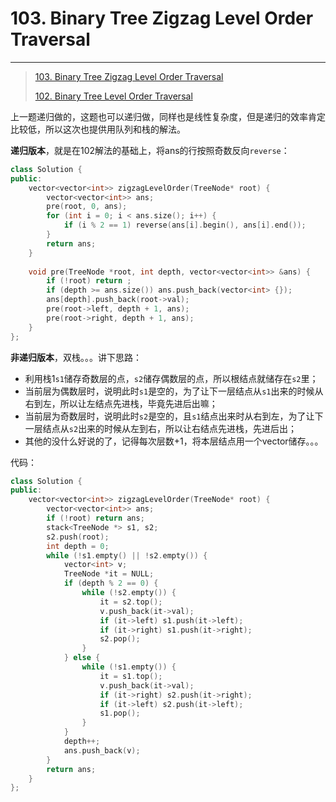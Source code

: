# 103. Binary Tree Zigzag Level Order Traversal

---

>  [103. Binary Tree Zigzag Level Order Traversal](https://leetcode-cn.com/problems/binary-tree-zigzag-level-order-traversal/)
>
> [102. Binary Tree Level Order Traversal](https://github.com/Kunwuwu/notes/blob/master/leetcode/102.BinaryTreeLevelOrderTraversal.md)

上一题递归做的，这题也可以递归做，同样也是线性复杂度，但是递归的效率肯定比较低，所以这次也提供用队列和栈的解法。

**递归版本**，就是在102解法的基础上，将ans的行按照奇数反向`reverse`：

```cpp
class Solution {
public:
    vector<vector<int>> zigzagLevelOrder(TreeNode* root) {
        vector<vector<int>> ans;
        pre(root, 0, ans);
        for (int i = 0; i < ans.size(); i++) {
            if (i % 2 == 1) reverse(ans[i].begin(), ans[i].end());
        }
        return ans;
    }
    
    void pre(TreeNode *root, int depth, vector<vector<int>> &ans) {
        if (!root) return ;
        if (depth >= ans.size()) ans.push_back(vector<int> {});
        ans[depth].push_back(root->val);
        pre(root->left, depth + 1, ans);
        pre(root->right, depth + 1, ans);
    }
};
```

**非递归版本**，双栈。。。讲下思路：
- 利用栈1`s1`储存奇数层的点，`s2`储存偶数层的点，所以根结点就储存在`s2`里；
- 当前层为偶数层时，说明此时`s1`是空的，为了让下一层结点从`s1`出来的时候从右到左，所以让左结点先进栈，毕竟先进后出嘛；
- 当前层为奇数层时，说明此时`s2`是空的，且`s1`结点出来时从右到左，为了让下一层结点从`s2`出来的时候从左到右，所以让右结点先进栈，先进后出；
- 其他的没什么好说的了，记得每次层数+1，将本层结点用一个vector储存。。。

代码：

```cpp
class Solution {
public:
    vector<vector<int>> zigzagLevelOrder(TreeNode* root) {
        vector<vector<int>> ans;
        if (!root) return ans;
        stack<TreeNode *> s1, s2;
        s2.push(root);
        int depth = 0;
        while (!s1.empty() || !s2.empty()) {
            vector<int> v;
            TreeNode *it = NULL;
            if (depth % 2 == 0) {
                while (!s2.empty()) {
                    it = s2.top();
                    v.push_back(it->val);
                    if (it->left) s1.push(it->left);
                    if (it->right) s1.push(it->right);
                    s2.pop();
                }
            } else {
                while (!s1.empty()) {
                    it = s1.top();
                    v.push_back(it->val);
                    if (it->right) s2.push(it->right);
                    if (it->left) s2.push(it->left);
                    s1.pop();
                }
            }
            depth++;
            ans.push_back(v);
        }
        return ans;
    }
};
```

